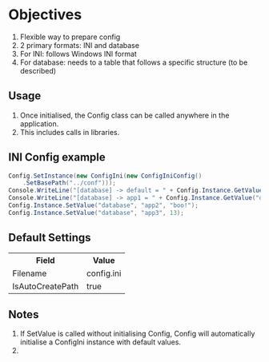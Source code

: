 Objectives
==========
1. Flexible way to prepare config
2. 2 primary formats: INI and database
3. For INI: follows Windows INI format
4. For database: needs to a table that follows a specific structure (to be described)

Usage
-----
1. Once initialised, the Config class can be called anywhere in the application.
2. This includes calls in libraries.

INI Config example
-------------------------------

```csharp
Config.SetInstance(new ConfigIni(new ConfigIniConfig()
    .SetBasePath("../conf")));
Console.WriteLine("[database] -> default = " + Config.Instance.GetValue("database", "default"));
Console.WriteLine("[database] -> app1 = " + Config.Instance.GetValue("database", "app1"));
Config.Instance.SetValue("database", "app2", "boo!");
Config.Instance.SetValue("database", "app3", 13);
```

Default Settings
----
<table>
  <tr>
    <th>Field</th><th>Value</th>
  </tr>
  <tr>
    <td>Filename</td><td>config.ini</td>
  </tr>
  <tr>
    <td>IsAutoCreatePath</td><td>true</td>
  </tr>
</table>

Notes
-----

1. If SetValue is called without initialising Config, Config will automatically initialise a ConfigIni instance with default values.
2. 

